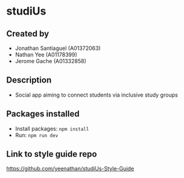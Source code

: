 # studiUs

## Created by
- Jonathan Santiaguel (A01372063)
- Nathan Yee (A01178399)
- Jerome Gache (A01332858)

## Description
- Social app aiming to connect students via inclusive study groups

## Packages installed
- Install packages: `npm install`
- Run: `npm run dev`

## Link to style guide repo
https://github.com/yeenathan/studiUs-Style-Guide